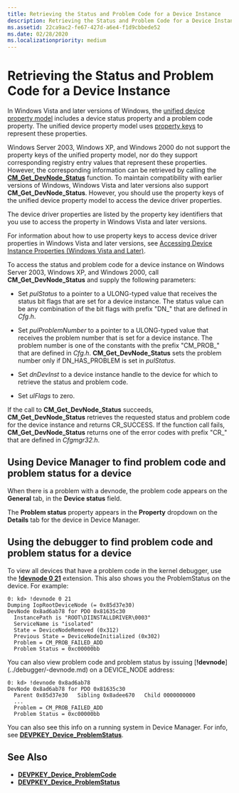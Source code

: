 ```yaml
---
title: Retrieving the Status and Problem Code for a Device Instance
description: Retrieving the Status and Problem Code for a Device Instance
ms.assetid: 22ca9ac2-fe67-427d-a6e4-f1d9cbbede52
ms.date: 02/28/2020
ms.localizationpriority: medium
---
```


# Retrieving the Status and Problem Code for a Device Instance


In Windows Vista and later versions of Windows, the [unified device property model](unified-device-property-model--windows-vista-and-later-.md) includes a device status property and a problem code property. The unified device property model uses [property keys](property-keys.md) to represent these properties.

Windows Server 2003, Windows XP, and Windows 2000 do not support the property keys of the unified property model, nor do they support corresponding registry entry values that represent these properties. However, the corresponding information can be retrieved by calling the [**CM_Get_DevNode_Status**](/windows/desktop/api/cfgmgr32/nf-cfgmgr32-cm_get_devnode_status) function. To maintain compatibility with earlier versions of Windows, Windows Vista and later versions also support **CM_Get_DevNode_Status**. However, you should use the property keys of the unified device property model to access the device driver properties.

The device driver properties are listed by the property key identifiers that you use to access the property in Windows Vista and later versions.

For information about how to use property keys to access device driver properties in Windows Vista and later versions, see [Accessing Device Instance Properties (Windows Vista and Later)](accessing-device-instance-properties--windows-vista-and-later-.md).

To access the status and problem code for a device instance on Windows Server 2003, Windows XP, and Windows 2000, call **CM_Get_DevNode_Status** and supply the following parameters:

-   Set *pulStatus* to a pointer to a ULONG-typed value that receives the status bit flags that are set for a device instance. The status value can be any combination of the bit flags with prefix "DN_" that are defined in *Cfg.h*.

-   Set *pulProblemNumber* to a pointer to a ULONG-typed value that receives the problem number that is set for a device instance. The problem number is one of the constants with the prefix "CM_PROB_" that are defined in *Cfg.h*. **CM_Get_DevNode_Status** sets the problem number only if DN_HAS_PROBLEM is set in *pulStatus*.

-   Set *dnDevInst* to a device instance handle to the device for which to retrieve the status and problem code.

-   Set *ulFlags* to zero.

If the call to **CM_Get_DevNode_Status** succeeds, **CM_Get_DevNode_Status** retrieves the requested status and problem code for the device instance and returns CR_SUCCESS. If the function call fails, **CM_Get_DevNode_Status** returns one of the error codes with prefix "CR_" that are defined in *Cfgmgr32.h*.

## Using Device Manager to find problem code and problem status for a device

When there is a problem with a devnode, the problem code appears on the **General** tab, in the **Device status** field.

The **Problem status** property appears in the **Property** dropdown on the **Details** tab for the device in Device Manager.

## Using the debugger to find problem code and problem status for a device

To view all devices that have a problem code in the kernel debugger, use the [**!devnode 0 21**](../debugger/-devnode.md) extension. This also shows you the ProblemStatus on the device. For example:

```
0: kd> !devnode 0 21
Dumping IopRootDeviceNode (= 0x85d37e30)
DevNode 0x8ad6ab78 for PDO 0x81635c30
  InstancePath is "ROOT\DIINSTALLDRIVER\0003"
  ServiceName is "isolated"
  State = DeviceNodeRemoved (0x312)
  Previous State = DeviceNodeInitialized (0x302)
  Problem = CM_PROB_FAILED_ADD
  Problem Status = 0xc00000bb
```

You can also view problem code and problem status by issuing [**!devnode**] (../debugger/-devnode.md) on a DEVICE_NODE address:

```
0: kd> !devnode 0x8ad6ab78 
DevNode 0x8ad6ab78 for PDO 0x81635c30
  Parent 0x85d37e30   Sibling 0x8adee670   Child 0000000000   
  ...
  Problem = CM_PROB_FAILED_ADD
  Problem Status = 0xc00000bb
```

You can also see this info on a running system in Device Manager. For info, see [**DEVPKEY_Device_ProblemStatus**](devpkey-device-problemstatus.md).

## See Also
 
* [**DEVPKEY_Device_ProblemCode**](devpkey-device-problemcode.md)
* [**DEVPKEY_Device_ProblemStatus**](devpkey-device-problemstatus.md)